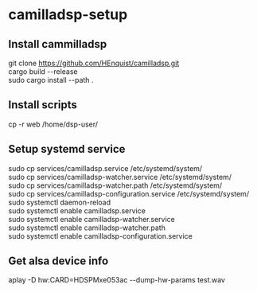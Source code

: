 # camilladsp-setup

## Install cammilladsp
git clone https://github.com/HEnquist/camilladsp.git  
cargo build --release  
sudo cargo install --path .

## Install scripts
cp -r web /home/dsp-user/

## Setup systemd service
sudo cp services/camilladsp.service /etc/systemd/system/  
sudo cp services/camilladsp-watcher.service /etc/systemd/system/  
sudo cp services/camilladsp-watcher.path /etc/systemd/system/  
sudo cp services/camilladsp-configuration.service /etc/systemd/system/  
sudo systemctl daemon-reload  
sudo systemctl enable camilladsp.service  
sudo systemctl enable camilladsp-watcher.service  
sudo systemctl enable camilladsp-watcher.path  
sudo systemctl enable camilladsp-configuration.service

## Get alsa device info
aplay -D hw:CARD=HDSPMxe053ac --dump-hw-params test.wav
